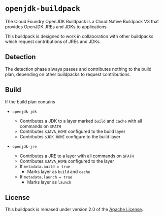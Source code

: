 # `openjdk-buildpack`
The Cloud Foundry OpenJDK Buildpack is a Cloud Native Buildpack V3 that provides OpenJDK JREs and JDKs to applications.

This buildpack is designed to work in collaboration with other buildpacks which request contributions of JREs and JDKs.

## Detection
The detection phase always passes and contributes nothing to the build plan, depending on other buildpacks to request contributions.

## Build
If the build plan contains

* `openjdk-jdk`
  * Contributes a JDK to a layer marked `build` and `cache` with all commands on `$PATH`
  * Contributes `$JAVA_HOME` configured to the build layer
  * Contributes `$JDK_HOME` configure to the build layer

* `openjdk-jre`
  * Contributes a JRE to a layer with all commands on `$PATH`
  * Contributes `$JAVA_HOME` configured to the layer
  * If `metadata.build = true`
    * Marks layer as `build` and `cache`
  * If `metadata.launch = true`
    * Marks layer as `launch`

## License
This buildpack is released under version 2.0 of the [Apache License][a].

[a]: http://www.apache.org/licenses/LICENSE-2.0
